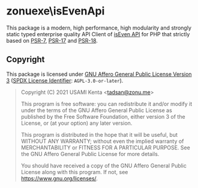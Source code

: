 # zonuexe\isEvenApi

This package is a modern, high performance, high modularity and strongly static typed enterprise quality API Client of [isEven API] for PHP that strictly based on [PSR-7], [PSR-17] and [PSR-18].

## Copyright

This package is licensed under [GNU Affero General Public License Version 3][AGPL-3.0] ([SPDX License Identifier][SPDX]: `AGPL-3.0-or-later`).

> Copyright (C) 2021  USAMI Kenta \<tadsan@zonu.me\>
>
> This program is free software: you can redistribute it and/or modify
> it under the terms of the GNU Affero General Public License as
> published by the Free Software Foundation, either version 3 of the
> License, or (at your option) any later version.
>
> This program is distributed in the hope that it will be useful,
> but WITHOUT ANY WARRANTY; without even the implied warranty of
> MERCHANTABILITY or FITNESS FOR A PARTICULAR PURPOSE.  See the
> GNU Affero General Public License for more details.
>
> You should have received a copy of the GNU Affero General Public License
> along with this program.  If not, see <https://www.gnu.org/licenses/>.

[isEven API]: https://isevenapi.xyz/
[PSR-7]: https://www.php-fig.org/psr/psr-7/
[PSR-17]: https://www.php-fig.org/psr/psr-17/
[PSR-18]: https://www.php-fig.org/psr/psr-18/
[AGPL-3.0]: https://www.gnu.org/licenses/agpl-3.0.html
[SPDX]: https://spdx.org/licenses/
